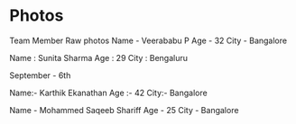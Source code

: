 # Photos
Team Member Raw photos
Name - Veerababu P
Age - 32 
City - Bangalore

Name : Sunita Sharma
Age : 29
City : Bengaluru

September - 6th 

Name:- Karthik Ekanathan
Age :- 42
City:- Bangalore

Name - Mohammed Saqeeb Shariff
Age - 25
City - Bangalore
